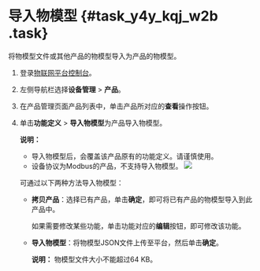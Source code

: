 # 导入物模型 {#task_y4y_kqj_w2b .task}

将物模型文件或其他产品的物模型导入为产品的物模型。

1.  登录[物联网平台控制台](http://iot.console.aliyun.com/)。
2.  左侧导航栏选择**设备管理** \> **产品**。
3.  在产品管理页面产品列表中，单击产品所对应的**查看**操作按钮。
4.  单击**功能定义** \> **导入物模型**为产品导入物模型。 

    **说明：** 

    -   导入物模型后，会覆盖该产品原有的功能定义。请谨慎使用。
    -   设备协议为Modbus的产品，不支持导入物模型。
    ![](http://static-aliyun-doc.oss-cn-hangzhou.aliyuncs.com/assets/img/17785/155975303010884_zh-CN.png)

    可通过以下两种方法导入物模型：

    -   **拷贝产品**：选择已有产品，单击**确定**，即可将已有产品的物模型导入到此产品中。

        如果需要修改某些功能，单击功能对应的**编辑**按钮，即可修改该功能。

    -   **导入物模型**：将物模型JSON文件上传至平台，然后单击**确定**。

        **说明：** 物模型文件大小不能超过64 KB。


